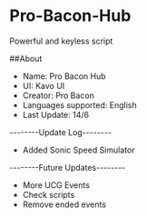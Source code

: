 # Pro-Bacon-Hub
Powerful and keyless script

##About
+ Name: Pro Bacon Hub
+ UI: Kavo UI
+ Creator: Pro Bacon
+ Languages supported: English
+ Last Update: 14/6

--------Update Log--------
+ Added Sonic Speed Simulator

--------Future Updates--------
+ More UCG Events
+ Check scripts
+ Remove ended events
